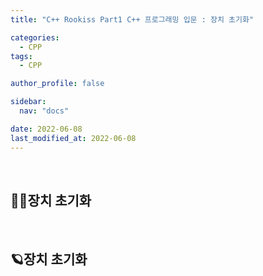 ```yaml
---
title: "C++ Rookiss Part1 C++ 프로그래밍 입문 : 장치 초기화"

categories:
  - CPP
tags:
  - CPP

author_profile: false

sidebar:
  nav: "docs"

date: 2022-06-08
last_modified_at: 2022-06-08
---
```


<br>

## 🙇‍♀️장치 초기화


<br>


## 🪐장치 초기화